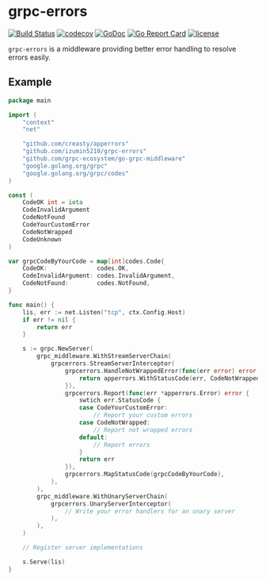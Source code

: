 # grpc-errors
[![Build Status](https://travis-ci.org/izumin5210/grpc-errors.svg?branch=master)](https://travis-ci.org/izumin5210/grpc-errors)
[![codecov](https://codecov.io/gh/izumin5210/grpc-errors/branch/master/graph/badge.svg)](https://codecov.io/gh/izumin5210/grpc-errors)
[![GoDoc](https://godoc.org/github.com/izumin5210/grpc-errors?status.svg)](https://godoc.org/github.com/izumin5210/grpc-errors)
[![Go Report Card](https://goreportcard.com/badge/github.com/izumin5210/grpc-errors)](https://goreportcard.com/report/github.com/izumin5210/grpc-errors)
[![license](https://img.shields.io/github/license/izumin5210/grpc-errors.svg)](./LICENSE)

`grpc-errors` is a middleware providing better error handling to resolve errors easily.

## Example

```go
package main

import (
	"context"
	"net"

	"github.com/creasty/apperrors"
	"github.com/izumin5210/grpc-errors"
	"github.com/grpc-ecosystem/go-grpc-middleware"
	"google.golang.org/grpc"
	"google.golang.org/grpc/codes"
)

const (
	CodeOK int = iota
	CodeInvalidArgument
	CodeNotFound
	CodeYourCustomError
	CodeNotWrapped
	CodeUnknown
)

var grpcCodeByYourCode = map[int]codes.Code{
	CodeOK:              codes.OK,
	CodeInvalidArgument: codes.InvalidArgument,
	CodeNotFound:        codes.NotFound,
}

func main() {
	lis, err := net.Listen("tcp", ctx.Config.Host)
	if err != nil {
		return err
	}

	s := grpc.NewServer(
		grpc_middleware.WithStreamServerChain(
			grpcerrors.StreamServerInterceptor(
				grpcerrors.HandleNotWrappedError(func(err error) error {
					return apperrors.WithStatusCode(err, CodeNotWrapped)
				}),
				grpcerrors.Report(func(err *apperrors.Error) error {
					swtich err.StatusCode {
					case CodeYourCustomError:
						// Report your custom errors
					case CodeNotWrapped:
						// Report not wrapped errors
					default:
						// Report errors
					}
					return err
				}),
				grpcerrors.MapStatusCode(grpcCodeByYourCode),
			),
		),
		grpc_middleware.WithUnaryServerChain(
			grpcerrors.UnaryServerInterceptor(
				// Write your error handlers for an unary server
			),
		),
	)

	// Register server implementations

	s.Serve(lis)
}
```
